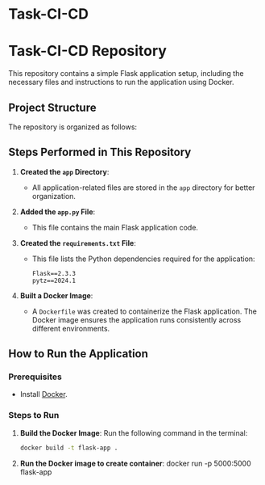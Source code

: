 # Task-CI-CD
# Task-CI-CD Repository

This repository contains a simple Flask application setup, including the necessary files and instructions to run the application using Docker.

## Project Structure

The repository is organized as follows:

## Steps Performed in This Repository

1. **Created the `app` Directory**:
   - All application-related files are stored in the `app` directory for better organization.

2. **Added the `app.py` File**:
   - This file contains the main Flask application code.

3. **Created the `requirements.txt` File**:
   - This file lists the Python dependencies required for the application:
     ```
     Flask==2.3.3
     pytz==2024.1
     ```

4. **Built a Docker Image**:
   - A `Dockerfile` was created to containerize the Flask application. The Docker image ensures the application runs consistently across different environments.

## How to Run the Application

### Prerequisites
- Install [Docker](https://www.docker.com/).

### Steps to Run
1. **Build the Docker Image**:
   Run the following command in the terminal:
   ```bash
   docker build -t flask-app .

2. **Run the Docker image to create container**:
   docker run -p 5000:5000 flask-app
